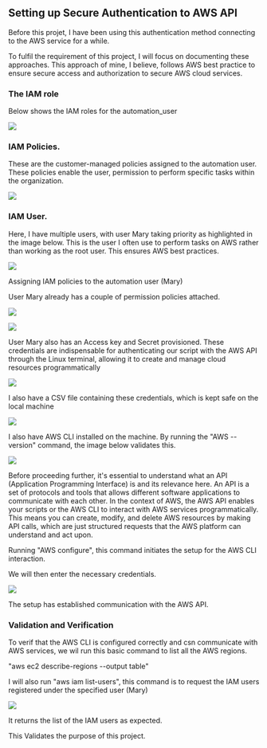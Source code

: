 ## Setting up Secure Authentication to AWS API


Before this projet, I have been using this authentication method connecting to the AWS service for a while. 

To fulfil the requirement of this project, I will focus on documenting these approaches. This approach of mine, I believe, follows AWS best practice to ensure secure access and authorization to secure AWS cloud services. 

### The IAM role

Below shows the IAM roles for the automation_user

![](./Img18/1.png)

### IAM Policies.

These are the customer-managed policies assigned to the automation user. 
These policies enable the user, permission to perform specific tasks within the organization.

![](./Img18/2.png)

### IAM User.

Here, I have multiple users, with user Mary taking priority as highlighted in the image below. This is the user I often use to perform tasks on AWS rather than working as the root user. This ensures AWS best practices. 

![](./Img18/3.png)

Assigning IAM policies to the automation user (Mary)

User Mary already has a  couple of permission policies attached. 

![](./Img18/4a.png)


![](./Img18/4b.png)

User Mary also has an Access key and Secret provisioned. These credentials are indispensable for authenticating our script with the AWS API through the Linux terminal, allowing it to create and manage cloud resources programmatically

![](./Img18/5.png)

I also have a CSV file containing these credentials, which is kept safe on the local machine

![](./Img18/6.png)

I also have AWS CLI installed on the machine. 
By running the "AWS --version" command, the image below validates this. 
 
![](./Img18/7.png)

Before proceeding further, it's essential to understand what an API (Application Programming Interface) is and its relevance here. An API is a set of protocols and tools that allows different software applications to communicate with each other. In the context of AWS, the AWS API enables your scripts or the AWS CLI to interact with AWS services programmatically. This means you can create, modify, and delete AWS resources by making API calls, which are just structured requests that the AWS platform can understand and act upon.

Running "AWS configure", this command initiates the setup for the AWS CLI interaction. 

We will then enter the necessary credentials. 

![](./Img18/8.png)

The setup has established communication with the AWS API. 

### Validation and Verification

To verif that the AWS CLI is configured correctly and csn communicate with AWS services, we wil run this basic command to list all the AWS regions.

 "aws ec2 describe-regions --output table"


I will also run "aws iam list-users", this command is to request the IAM users registered under the specified user (Mary)


![](./Img18/9.png)

It returns the list of the IAM users as expected. 

This Validates the purpose of this project. 


